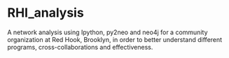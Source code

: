 # RHI_analysis
A network analysis using Ipython, py2neo and neo4j for a community organization at Red Hook, Brooklyn, in order to better understand different programs, cross-collaborations and effectiveness. 
